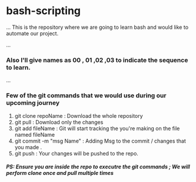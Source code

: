 # bash-scripting
...
This is the repository where we are going to learn bash and would like to automate our project.

...

### Also I'll give names as 00 , 01 ,02 ,03 to indicate the sequence to learn.

...

### Few of the git commands that we would use during our upcoming journey

1. git clone repoName    :          Download the whole repository
2. git pull                 :        Download only the changes
3. git add fileName     :           Git will start tracking the you're making on the file named fileName
4. git commit -m "msg Name" :   Adding Msg to the commit / changes that you made .
5. git push             :       Your changes will be pushed to the repo.


##### PS: Ensure you are inside the repo to executre the git commands ; We will perform clone once and pull multiple times